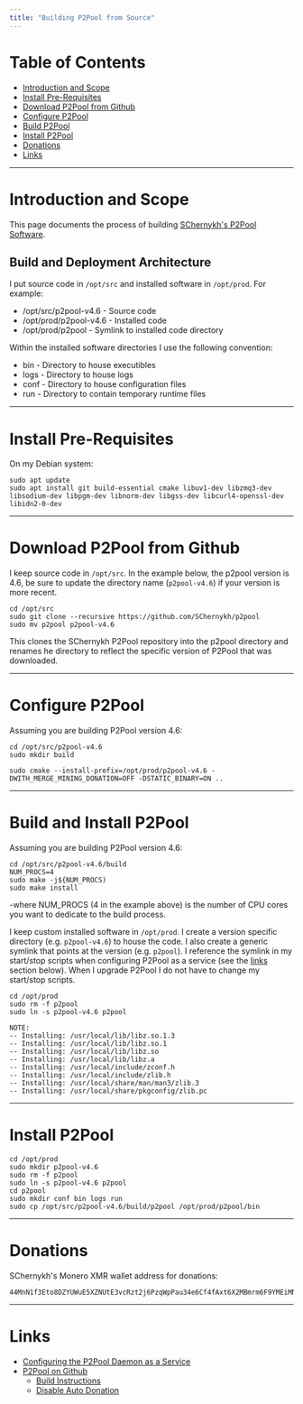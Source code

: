 ```yaml
---
title: "Building P2Pool from Source"
---
```


# Table of Contents

* [Introduction and Scope](#introduction-and-scope)
* [Install Pre-Requisites](#install-pre-requisites)
* [Download P2Pool from Github](#download-p2pool-from-github)
* [Configure P2Pool](#configure-p2pool)
* [Build P2Pool](#build-p2pool)
* [Install P2Pool](#build-p2pool)
* [Donations](#donations)
* [Links](#links)

---

# Introduction and Scope

This page documents the process of building [SChernykh's P2Pool Software](https://github.com/SChernykh/p2pool).


## Build and Deployment Architecture

I put source code in `/opt/src` and installed software in `/opt/prod`. For example:

* /opt/src/p2pool-v4.6  - Source code
* /opt/prod/p2pool-v4.6 - Installed code
* /opt/prod/p2pool      - Symlink to installed code directory

Within the installed software directories I use the following convention:

* bin   - Directory to house executibles 
* logs  - Directory to house logs
* conf  - Directory to house configuration files
* run   - Directory to contain temporary runtime files

---

# Install Pre-Requisites

On my Debian system:
```
sudo apt update
sudo apt install git build-essential cmake libuv1-dev libzmq3-dev libsodium-dev libpgm-dev libnorm-dev libgss-dev libcurl4-openssl-dev libidn2-0-dev
```

---

# Download P2Pool from Github

I keep source code in `/opt/src`. In the example below, the p2pool version is 4.6, be sure to update the directory name (`p2pool-v4.6`) if your version is more recent.

```
cd /opt/src
sudo git clone --recursive https://github.com/SChernykh/p2pool
sudo mv p2pool p2pool-v4.6
```

This clones the SChernykh P2Pool repository into the p2pool directory and renames he directory to reflect the specific version of P2Pool that was downloaded.

---

# Configure P2Pool

Assuming you are building P2Pool version 4.6:

```
cd /opt/src/p2pool-v4.6
sudo mkdir build

sudo cmake --install-prefix=/opt/prod/p2pool-v4.6 -DWITH_MERGE_MINING_DONATION=OFF -DSTATIC_BINARY=ON ..
```

---

# Build and Install P2Pool
 
Assuming you are building P2Pool version 4.6:

```
cd /opt/src/p2pool-v4.6/build
NUM_PROCS=4
sudo make -j${NUM_PROCS)
sudo make install
```

-where NUM_PROCS (4 in the example above) is the number of CPU cores you want to dedicate to the build process.

I keep custom installed software in `/opt/prod`. I create a version specific directory (e.g. `p2pool-v4.6`) to house the code. I also create a generic symlink that points at the version (e.g. `p2pool`). I reference the symlink in my start/stop scripts when configuring P2Pool as a service (see the [links](#links) section below). When I upgrade P2Pool I do not have to change my start/stop scripts.

```
cd /opt/prod
sudo rm -f p2pool
sudo ln -s p2pool-v4.6 p2pool
```

```
NOTE:
-- Installing: /usr/local/lib/libz.so.1.3
-- Installing: /usr/local/lib/libz.so.1
-- Installing: /usr/local/lib/libz.so
-- Installing: /usr/local/lib/libz.a
-- Installing: /usr/local/include/zconf.h
-- Installing: /usr/local/include/zlib.h
-- Installing: /usr/local/share/man/man3/zlib.3
-- Installing: /usr/local/share/pkgconfig/zlib.pc
```
---

# Install P2Pool


```
cd /opt/prod
sudo mkdir p2pool-v4.6
sudo rm -f p2pool
sudo ln -s p2pool-v4.6 p2pool
cd p2pool
sudo mkdir conf bin logs run
sudo cp /opt/src/p2pool-v4.6/build/p2pool /opt/prod/p2pool/bin
```

---

# Donations

SChernykh's Monero XMR wallet address for donations:

```
44MnN1f3Eto8DZYUWuE5XZNUtE3vcRzt2j6PzqWpPau34e6Cf4fAxt6X2MBmrm6F9YMEiMNjN6W4Shn4pLcfNAja621jwyg
```

---

# Links

* [Configuring the P2Pool Daemon as a Service](/pages/ops/Configuring-the-P2Pool-Daemon-as-a-Service.html)
* [P2Pool on Github](https://github.com/SChernykh/p2pool)
  * [Build Instructions](https://github.com/SChernykh/p2pool/blob/master/README.md#build-instructions)
  * [Disable Auto Donation](https://github.com/SChernykh/p2pool/blob/v4.6/README.md?utm_source=substack&utm_medium=email#donations)




